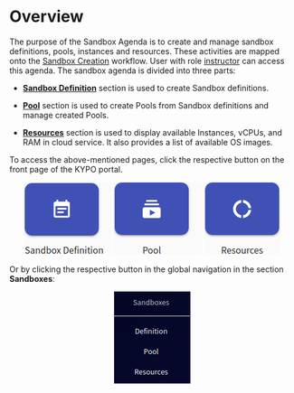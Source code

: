 # Overview
The purpose of the Sandbox Agenda is to create and manage sandbox definitions, pools, instances and resources. These activities are mapped onto the [Sandbox Creation](../../../basic-concepts/typical-workflow-for-training/#sandboxes-creation) workflow. User with role [instructor](../../../user-guide-advanced/users-and-groups/roles/#instructor) can access this agenda. The sandbox agenda is divided into three parts:

* **[Sandbox Definition](sandbox-definition.md)** section is used to create Sandbox definitions.

* **[Pool](pool.md)** section is used to create Pools from Sandbox definitions and manage created Pools. 

* **[Resources](resources.md)** section is used to display available Instances, vCPUs, and RAM in cloud service. It also provides a list of available OS images.

To access the above-mentioned pages, click the respective button on the front page of the KYPO portal. 

<p align="center">
  <img src="../../../img/user-guide-basic/sandbox-agenda/overview/home-page-sandbox-definition-button.png">  <img src="../../../img/user-guide-basic/sandbox-agenda/overview/home-page-pool-button.png">  <img src="../../../img/user-guide-basic/sandbox-agenda/overview/home-page-resources-button.png">
</p>

Or by clicking the respective button in the global navigation in the section **Sandboxes**:

<p align="center">
  <img src="../../../img/user-guide-basic/sandbox-agenda/overview/sandbox-agenda-overview-panel.png">
</p>

